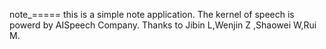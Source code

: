 note_=====
this is a simple note application.
The kernel of speech is powerd by AISpeech Company.
Thanks to Jibin L,Wenjin Z ,Shaowei W,Rui M.
